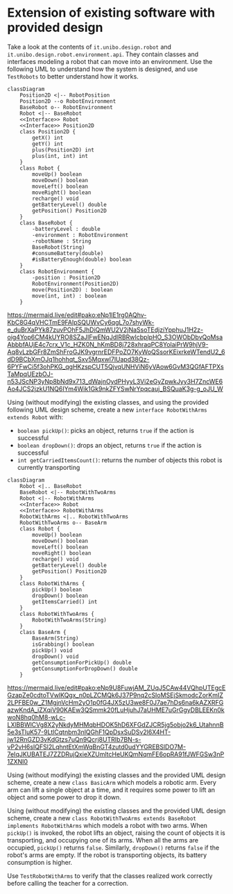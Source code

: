 
# Extension of existing software with provided design

Take a look at the contents of `it.unibo.design.robot` and `it.unibo.design.robot.environment.api`. They contain classes and interfaces modeling a robot that can move into an environment.
Use the following UML to understand how the system is designed, and use `TestRobots` to better understand how it works.

```mermaid
classDiagram
    Position2D <|-- RobotPosition
    Position2D --o RobotEnvironment
    BaseRobot o-- RobotEnvironment
    Robot <|-- BaseRobot
    <<Interface>> Robot
    <<Interface>> Position2D
    class Position2D {
        getX() int
        getY() int
        plus(Position2D) int
        plus(int, int) int
    }
    class Robot {
        moveUp() boolean
        moveDown() boolean
        moveLeft() boolean
        moveRight() boolean
        recharge() void
        getBatteryLevel() double
        getPosition() Position2D
    }
    class BaseRobot {
        -batteryLevel : double
        -environment : RobotEnvironment
        -robotName : String
        BaseRobot(String)
        #consumeBattery(double)
        #isBatteryEnough(double) boolean
    }
    class RobotEnvironment {
        -position : Position2D
        RobotEnvironment(Position2D)
        move(Position2D) : boolean
        move(int, int) : boolean
    }
```

https://mermaid.live/edit#pako:eNp1lE1rg0AQhv-KbC8G4qVHCTmE9FAIpSQUWvCy6qgL7o7shyWk-e_duBrXaPYk87zuvPOhF5JhDiQmWU2V2jNaSsoTEdjziYpphuJ1H2z-oig4Yop6CM4kUYRO8SZaJlFwENqJdlRBRwIcbplpHO_S3OWObDbvQoMsaAbbbfAUjE4c7crx_V1c_HZK0N_hKmBD8j728xhraqPC8YolaiPrW9hjV9-Aq8vLzbGFr8ZmShFroGJK9vgrnrEDFPoZO7KyWoQSsorKEixrkeWTendU2_6dD9BCbXmOJq1hohhqt_Sxv5Mqxwl7lUapd38Qz-6PYFwCi5f3ohPKG_qgHKzspCUT5QjvqUNHViN6yVAow6GvM3QGfAFTPXsTaMpqUEzbOJ-n53JScNP3yNp8bNd9x713_dWajnOydPHyyL3Vi2eGyZpwkJyy3H7ZncWE6Ao4JCS2jzkU1NQ6IYm4Wik1Gk9nkZFYSwNrYpqcauj_BSQuaK3g-g_oJU_W

Using (without modifying) the existing classes, and using the provided following UML design scheme,
create a new `interface RobotWithArms extends Robot` with:
* `boolean pickUp()`: picks an object, returns `true` if the action is successful
* `boolean dropDown()`: drops an object, returns `true` if the action is successful
* `int getCarriedItemsCount()`: returns the number of objects this robot is currently transporting

```mermaid
classDiagram
    Robot <|.. BaseRobot
    BaseRobot <|-- RobotWithTwoArms
    Robot <|-- RobotWithArms
    <<Interface>> Robot
    <<Interface>> RobotWithArms
    RobotWithArms <|.. RobotWithTwoArms
    RobotWithTwoArms o-- BaseArm
    class Robot {
        moveUp() boolean
        moveDown() boolean
        moveLeft() boolean
        moveRight() boolean
        recharge() void
        getBatteryLevel() double
        getPosition() Position2D
    }
    class RobotWithArms {
        pickUp() boolean
        dropDown() boolean
        getItemsCarried() int
    }
    class RobotWithTwoArms {
        RobotWithTwoArms(String)
    }
    class BaseArm {
        BaseArm(String)
        isGrabbing() boolean
        pickUp() void
        dropDown() void
        getConsumptionForPickUp() double
        getConsumptionForDropDown() double
    }
```

https://mermaid.live/edit#pako:eNp9U8FuwjAM_ZUqJ5CAw44VQhpUTEgcEGzapZe0cdtoTVwlKQgx_n0pLZCMQk6J37P9nq2cSIoMSEjSkmodcZorKmIZ2LPFBE0w_Z1MgjnVcHm2yO1p0fG4JX5zU3we8F0J7ae7hDs6na6kAZXRFGazwKndA_iZXqiV90KAEw3QSmmk20fLuHjuhJ7aUHME7uGrGgyDBLEEKn0kwoN8hq0hM8-wLc-LXlBBWlCVg8X2yNkdyMHMqbHDOK5hD6XFGdZJCR5jg5objo2k6_UtahnnB5e3sTluK57-9LtlCqtnbm3nlQGhF1QpDsxSuDSv2l6X4HT-jw12RnGZD3vKdGtzs7uQn9Qcrj8UTRIb7BN-s-vP2vH6sIQFSl2LqhntEtXmWqBnGT4zutd0udYYGREBSlDO7M-7eIqJKUBATEJ7ZZDRujQxieXZUmltcHeUKQmNqmFE6opRA91fJWFGSw3nP1ZXNI0

Using (without modifying) the existing classes and the provided UML design scheme,
create a new `class BasicArm` which models a robotic arm.
Every arm can lift a single object at a time, and it requires some power to lift an object and some power to drop it down.

Using (without modifying) the existing classes and the provided UML design scheme,
create a new `class RobotWithTwoArms extends BaseRobot implements RobotWithArms` which models a robot with two arms.
When `pickUp()` is invoked, the robot lifts an object, raising the count of objects it is transporting, and occupying one of its arms.
When all the arms are occupied, `pickUp()` returns `false`.
Similarly, `dropDown()` returns `false` if the robot's arms are empty.
If the robot is transporting objects, its battery consumption is higher.

Use `TestRobotWithArms` to verify that the classes realized work correctly before calling the teacher for a correction.
